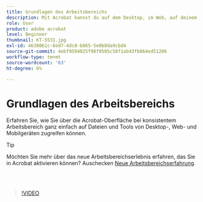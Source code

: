 ```yaml
---
title: Grundlagen des Arbeitsbereichs
description: Mit Acrobat kannst du auf dem Desktop, im Web, auf deinem Smartphone oder Tablet auf Dateien und Tools zugreifen
role: User
product: adobe acrobat
level: Beginner
thumbnail: KT-5531.jpg
exl-id: 4638061c-6ed7-4dc0-b865-5e0b8da9cbd4
source-git-commit: 4ebf9594025f98f0505c58f1ab43fb864ed51206
workflow-type: tm+mt
source-wordcount: '63'
ht-degree: 6%

---
```


# Grundlagen des Arbeitsbereichs

Erfahren Sie, wie Sie über die Acrobat-Oberfläche bei konsistentem Arbeitsbereich ganz einfach auf Dateien und Tools von Desktop-, Web- und Mobilgeräten zugreifen können.

>[!TIP]
>
>Möchten Sie mehr über das neue Arbeitsbereichserlebnis erfahren, das Sie in Acrobat aktivieren können? Auschecken [Neue Arbeitsbereichserfahrung](new-workspace.md).

<br> 

>[!VIDEO](https://video.tv.adobe.com/v/337971?quality=12&learn=on&hidetitle=true)

